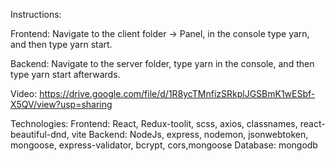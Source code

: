 Instructions:

Frontend:
Navigate to the client folder -> Panel, in the console type yarn, and then type yarn start.

Backend:
Navigate to the server folder, type yarn in the console, and then type yarn start afterwards.

Video: https://drive.google.com/file/d/1R8ycTMnfizSRkplJGSBmK1wESbf-X5QV/view?usp=sharing

Technologies:
Frontend: React, Redux-toolit, scss, axios, classnames, react-beautiful-dnd, vite
Backend: NodeJs, express, nodemon, jsonwebtoken, mongoose, express-validator, bcrypt, cors,mongoose
Database: mongodb
